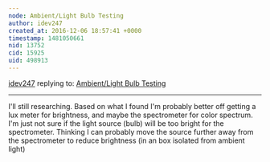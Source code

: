 ```yaml
---
node: Ambient/Light Bulb Testing
author: idev247
created_at: 2016-12-06 18:57:41 +0000
timestamp: 1481050661
nid: 13752
cid: 15925
uid: 498913
---
```




[idev247](../profile/idev247) replying to: [Ambient/Light Bulb Testing](../notes/idev247/12-06-2016/ambient-light-bulb-testing)

----
I'll still researching. Based on what I found I'm probably better off getting a lux meter for brightness, and maybe the spectrometer for color spectrum. I'm just not sure if the light source (bulb) will be too bright for the spectrometer. Thinking I can probably move the source further away from the spectrometer to reduce brightness (in an box isolated from ambient light)